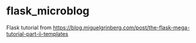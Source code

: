 # flask_microblog
Flask tutorial from https://blog.miguelgrinberg.com/post/the-flask-mega-tutorial-part-ii-templates
